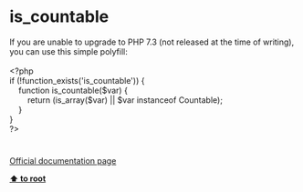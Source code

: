 # is_countable




<div class="phpcode"><span class="html">
If you are unable to upgrade to PHP 7.3 (not released at the time of writing), you can use this simple polyfill:<br><br><span class="default">&lt;?php<br></span><span class="keyword">if (!</span><span class="default">function_exists</span><span class="keyword">(</span><span class="string">&apos;is_countable&apos;</span><span class="keyword">)) {<br>&#xA0; &#xA0; function </span><span class="default">is_countable</span><span class="keyword">(</span><span class="default">$var</span><span class="keyword">) {<br>&#xA0; &#xA0; &#xA0; &#xA0; return (</span><span class="default">is_array</span><span class="keyword">(</span><span class="default">$var</span><span class="keyword">) || </span><span class="default">$var </span><span class="keyword">instanceof </span><span class="default">Countable</span><span class="keyword">);<br>&#xA0; &#xA0; }<br>}<br></span><span class="default">?&gt;</span>
</span>
</div>
  

#

[Official documentation page](https://www.php.net/manual/en/function.is-countable.php)

**[⬆ to root](/)**